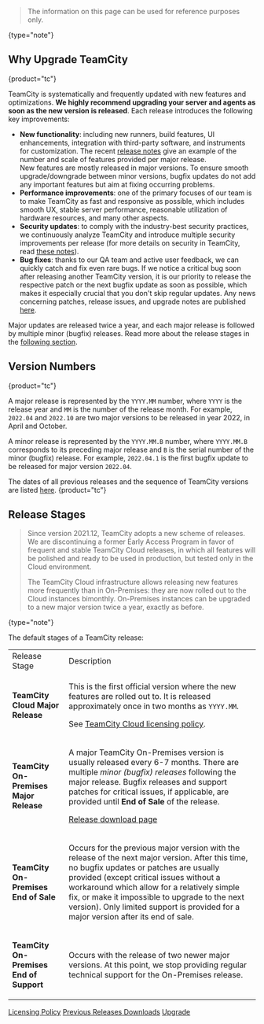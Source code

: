 [//]: # (title: TeamCity Release Cycle)
[//]: # (auxiliary-id: TeamCity Release Cycle)

>The information on this page can be used for reference purposes only.
> 
{type="note"}

## Why Upgrade TeamCity
{product="tc"}

TeamCity is systematically and frequently updated with new features and optimizations. __We highly recommend upgrading your server and agents as soon as the new version is released__. Each release introduces the following key improvements:
* __New functionality__: including new runners, build features, UI enhancements, integration with third-party software, and instruments for customization. The recent [release notes](what-s-new-in-teamcity.md) give an example of the number and scale of features provided per major release.  
  New features are mostly released in major versions. To ensure smooth upgrade/downgrade between minor versions, bugfix updates do not add any important features but aim at fixing occurring problems.
* __Performance improvements__: one of the primary focuses of our team is to make TeamCity as fast and responsive as possible, which includes smooth UX, stable server performance, reasonable utilization of hardware resources, and many other aspects.
* __Security updates__: to comply with the industry-best security practices, we continuously analyze TeamCity and introduce multiple security improvements per release (for more details on security in TeamCity, read [these notes](security-notes.md)).
* __Bug fixes__: thanks to our QA team and active user feedback, we can quickly catch and fix even rare bugs. If we notice a critical bug soon after releasing another TeamCity version, it is our priority to release the respective patch or the next bugfix update as soon as possible, which makes it especially crucial that you don't skip regular updates. Any news concerning patches, release issues, and upgrade notes are published [here](upgrade-notes.md).

Major updates are released twice a year, and each major release is followed by multiple minor (bugfix) releases. Read more about the release stages in the [following section](#Release+Stages).

## Version Numbers
{product="tc"}

A major release is represented by the `YYYY.MM` number, where `YYYY` is the release year and `MM` is the number of the release month. For example, `2022.04` and `2022.10` are two major versions to be released in year 2022, in April and October.

A minor release is represented by the `YYYY.MM.B` number, where `YYYY.MM.B` corresponds to its preceding major release and `B` is the serial number of the minor (bugfix) release. For example, `2022.04.1` is the first bugfix update to be released for major version `2022.04`.

The dates of all previous releases and the sequence of TeamCity versions are listed [here](previous-releases-downloads.md).
{product="tc"}

## Release Stages

>Since version 2021.12, TeamCity adopts a new scheme of releases. We are discontinuing a former Early Access Program in favor of frequent and stable TeamCity Cloud releases, in which all features will be polished and ready to be used in production, but tested only in the Cloud environment.
> 
>The TeamCity Cloud infrastructure allows releasing new features more frequently than in On-Premises: they are now rolled out to the Cloud instances bimonthly. On-Premises instances can be upgraded to a new major version twice a year, exactly as before.
> 
{type="note"}

The default stages of a TeamCity release:

<table>

<tr>

<td>Release Stage</td>
<td>Description</td>

</tr>

<tr>

<td>

__TeamCity Cloud Major Release__

</td>

<td>

This is the first official version where the new features are rolled out to. It is released approximately once in two months as `YYYY.MM`.

See [TeamCity Cloud licensing policy](https://www.jetbrains.com/help/teamcity/cloud/teamcity-cloud-subscription-and-licensing.html).

</td>

</tr>

<tr>

<td>

__TeamCity On-Premises Major Release__

</td>

<td>

A major TeamCity On-Premises version is usually released every 6-7 months. There are multiple _minor (bugfix) releases_ following the major release. Bugfix releases and support patches for critical issues, if applicable, are provided until __End of Sale__ of the release.

[Release download page](https://www.jetbrains.com/teamcity/download/)

</td>

</tr>

<tr>

<td>

__TeamCity On-Premises End of Sale__

</td>

<td>

Occurs for the previous major version with the release of the next major version. After this time, no bugfix updates or patches are usually provided (except critical issues without a workaround which allow for a relatively simple fix, or make it impossible to upgrade to the next version). Only limited support is provided for a major version after its end of sale.

</td>

</tr>

<tr>

<td>

__TeamCity On-Premises End of Support__

</td>

<td>

Occurs with the release of two newer major versions. At this point, we stop providing regular technical support for the On-Premises release.

</td>

</tr>

</table>


<seealso>
        <category ref="installation">
            <a href="licensing-policy.md" product="tc">Licensing Policy</a>
            <a href="previous-releases-downloads.md" product="tc">Previous Releases Downloads</a>
            <a href="upgrading-teamcity-server-and-agents.md" product="tc">Upgrade</a>
        </category>
</seealso>
